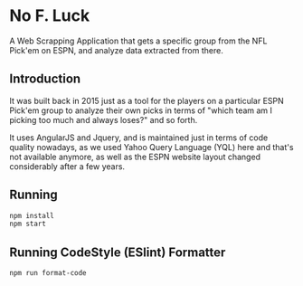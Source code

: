 # No F. Luck
A Web Scrapping Application that gets a specific group from the NFL Pick'em on ESPN, and analyze data extracted from there.

## Introduction
It was built back in 2015 just as a tool for the players on a particular ESPN Pick'em group to analyze their own picks in terms of "which team am I picking too much and always loses?" and so forth.

It uses AngularJS and Jquery, and is maintained just in terms of code quality nowadays, as we used Yahoo Query Language (YQL) here and that's not available anymore, as well as the ESPN website layout changed considerably after a few years.

## Running

```bash
npm install
npm start
```

## Running CodeStyle (ESlint) Formatter

```bash
npm run format-code
```
